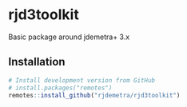 # rjd3toolkit
Basic package around jdemetra+ 3.x

## Installation

``` r
# Install development version from GitHub
# install.packages("remotes")
remotes::install_github("rjdemetra/rjd3toolkit")
```

